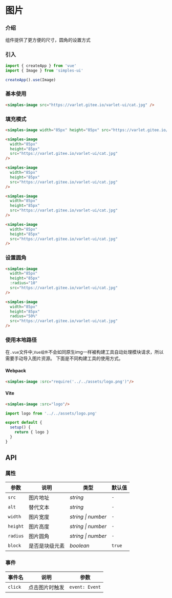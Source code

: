 # 图片

### 介绍

组件提供了更方便的尺寸，圆角的设置方式

### 引入

```js
import { createApp } from 'vue'
import { Image } from 'simples-ui'

createApp().use(Image)
```

### 基本使用

```html
<simples-image src="https://varlet.gitee.io/varlet-ui/cat.jpg" />
```

### 填充模式

```html
<simples-image width="85px" height="85px" src="https://varlet.gitee.io/varlet-ui/cat.jpg" />

<simples-image 
  width="85px" 
  height="85px"
  src="https://varlet.gitee.io/varlet-ui/cat.jpg" 
/>

<simples-image 
  width="85px"
  height="85px" 
  src="https://varlet.gitee.io/varlet-ui/cat.jpg" 
/>

<simples-image 
  width="85px"
  height="85px"
  src="https://varlet.gitee.io/varlet-ui/cat.jpg"
/>

<simples-image 
  width="85px"
  height="85px" 
  src="https://varlet.gitee.io/varlet-ui/cat.jpg" 
/>
```

### 设置圆角

```html
<simples-image
  width="85px"
  height="85px"
  :radius="10"
  src="https://varlet.gitee.io/varlet-ui/cat.jpg"
/>

<simples-image
  width="85px"
  height="85px"
  radius="50%"
  src="https://varlet.gitee.io/varlet-ui/cat.jpg"
/>
```


### 使用本地路径
在`.vue`文件中,`Vue组件`不会如同原生img一样被构建工具自动处理模块请求，所以需要手动导入图片资源。
下面是不同构建工具的使用方式。


#### Webpack

```html
<simples-image :src="require('../../assets/logo.png')"/>
```

#### Vite
```html
<simples-image :src="logo"/>
```

```js
import logo from '../../assets/logo.png'

export default {
  setup() {
    return { logo }
  }
}
```

## API

### 属性

| 参数 | 说明 | 类型 | 默认值 | 
| --- | --- | --- | --- | 
| `src` | 图片地址 | _string_ | `-` |
| `alt` | 替代文本 | _string_ | `-` |
| `width` | 图片宽度 | _string \| number_ | `-` |
| `height` | 图片高度 | _string \| number_ | `-` |
| `radius` | 图片圆角 | _string \| number_ | `-` |
| `block` | 是否是块级元素 | _boolean_ | `true` |

### 事件

| 事件名 | 说明 | 参数 |
| --- | --- | --- |
| `click` | 点击图片时触发 | `event: Event` |
